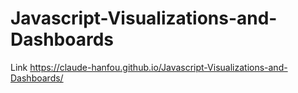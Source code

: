# Javascript-Visualizations-and-Dashboards


Link https://claude-hanfou.github.io/Javascript-Visualizations-and-Dashboards/
